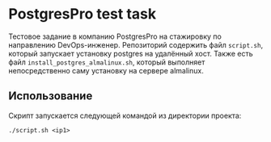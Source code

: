 # PostgresPro test task

Тестовое задание в компанию PostgresPro на стажировку по направлению DevOps-инженер.
Репозиторий содержить файл `script.sh`, который запускает установку postgres на удалённый хост.
Также есть файл `install_postgres_almalinux.sh`, который выполняет непосредственно саму установку
на сервере almalinux.

## Использование
Скрипт запускается следующей командой из директории проекта:
```
./script.sh <ip1>
```
